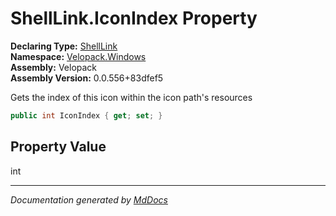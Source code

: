 ﻿<!--  
  <auto-generated>   
    The contents of this file were generated by a tool.  
    Changes to this file may be list if the file is regenerated  
  </auto-generated>   
-->

# ShellLink.IconIndex Property

**Declaring Type:** [ShellLink](../index.md)  
**Namespace:** [Velopack.Windows](../../index.md)  
**Assembly:** Velopack  
**Assembly Version:** 0.0.556+83dfef5

Gets the index of this icon within the icon path's resources

```csharp
public int IconIndex { get; set; }
```

## Property Value

int

___

*Documentation generated by [MdDocs](https://github.com/ap0llo/mddocs)*

